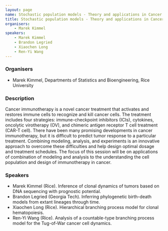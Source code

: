 ```yaml
---
layout: page
name: Stochastic population models - Theory and applications in Cancer Research
title: Stochastic population models - Theory and applications in Cancer Research
organisers: 
    - Marek Kimmel
speakers:
    - Marek Kimmel
    - Brandon Legried
    - Xiaochen Long
    - Ren-Yi Wang
---
```


### Organisers

- Marek Kimmel,  Departments of Statistics and Bioengineering, Rice University



### Description

Cancer immunotherapy is a novel cancer treatment that activates and restores immune cells to recognize and kill cancer cells. The treatment includes four strategies: immune-checkpoint inhibitors (ICIs), cytokines, oncolytic virotherapy (OV), and chimeric antigen receptor T cell treatment (CAR-T cell). There have been many promising developments in cancer immunotherapy, but it is difficult to predict tumor response to a particular treatment. Combining modeling, analysis, and experiments is an innovative approach to overcome these difficulties and help design optimal dosage and treatment schedules. The focus of this session will be on applications of combination of modeling and analysis to the understanding the cell population and design of immunotherapy in cancer.


### Speakers

- Marek Kimmel (Rice). Inference of clonal dynamics of tumors based on DNA sequencing with prognostic potential.
- Brandon Legried (Georgia Tech). Inferring phylogenetic birth-death models from extant lineages through time.
- Xiaochen Long (Rice). Hierarchical branching process model for clonal hematopoiesis.
- Ren-Yi Wang (Rice). Analysis of a countable-type branching process model for the Tug-of-War cancer cell dynamics.